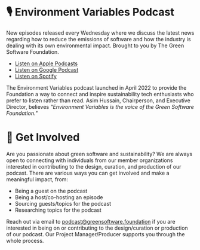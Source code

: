 # 🎙️ Environment Variables Podcast

New episodes released every Wednesday where we discuss the latest news regarding how to reduce the emissions of software and how the industry is dealing with its own environmental impact. Brought to you by The Green Software Foundation.

* [Listen on Apple Podcasts](https://podcasts.apple.com/us/podcast/environment-variables/id1618265745)
* [Listen on Google Podcast](https://podcasts.google.com/feed/aHR0cHM6Ly9mZWVkcy5iY2FzdC5mbS9lbnZpcm9ubWVudC12YXJpYWJsZXM=)
* [Listen on Spotify](https://open.spotify.com/show/4gynCMPIRC49vcO0hA8PGi)

The Environment Variables podcast launched in April 2022 to provide the Foundation a way to connect and inspire sustainability tech enthusiasts who prefer to listen rather than read. Asim Hussain, Chairperson, and Executive Director, believes _"Environment Variables is the voice of the Green Software Foundation."_

# 🚀 Get Involved
Are you passionate about green software and sustainability? We are always open to connecting with individuals from our member organizations interested in contributing to the design, curation, and production of our podcast. There are various ways you can get involved and make a meaningful impact, from:

* Being a guest on the podcast
* Being a host/co-hosting an episode
* Sourcing guests/topics for the podcast
* Researching topics for the podcast 

Reach out via email to podcast@greensoftware.foundation if you are interested in being on or contributing to the design/curation or production of our podcast. Our Project Manager/Producer supports you through the whole process.
